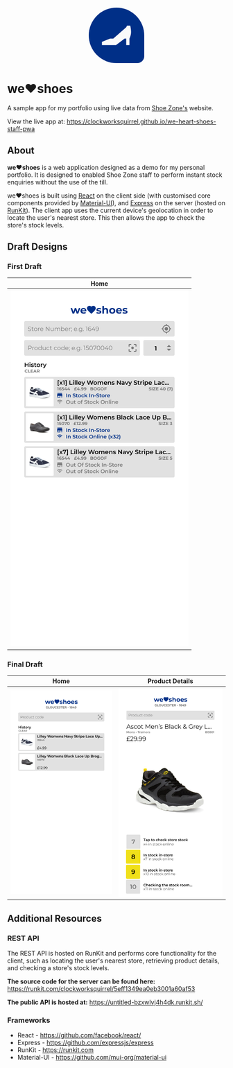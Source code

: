<p align="center">
    <a href="https://clockworksquirrel.github.io/we-heart-shoes-staff-pwa">
        <img
            src="./images/icon.png"
            alt="we:heart:shoes logo"
            width="128"
            style="margin-top: 3rem; border-radius: 100% 100% 2rem"
        />
    </a>
</p>

# we:heart:shoes
A sample app for my portfolio using live data from [Shoe Zone's](https://shoezone.com) website.

View the live app at: https://clockworksquirrel.github.io/we-heart-shoes-staff-pwa

## About
**we:heart:shoes** is a web application designed as a demo for my personal portfolio. It is designed to enabled Shoe Zone staff to perform instant stock enquiries without the use of the till.

we:heart:shoes is built using [React](https://github.com/facebook/react/) on the client side (with customised core components provided by [Material-UI](https://github.com/mui-org/material-ui)), and [Express](https://github.com/expressjs/express) on the server (hosted on [RunKit](https://runkit.com)). The client app uses the current device's geolocation in order to locate the user's nearest store. This then allows the app to check the store's stock levels.

## Draft Designs
### First Draft
| Home                                   |
|----------------------------------------|
| ![Home](./images/figma-home-first.png) |

### Final Draft
| Home                             |                        Product Details |
|----------------------------------|----------------------------------------|
| ![Home](./images/figma-home.png) | ![Details](./images/figma-details.png) |

## Additional Resources
### REST API
The REST API is hosted on RunKit and performs core functionality for the client, such as locating the user's nearest store, retrieving product details, and checking a store's stock levels.

**The source code for the server can be found here:**
https://runkit.com/clockworksquirrel/5eff1349ea0eb3001a60af53

**The public API is hosted at:**
https://untitled-bzxwlvj4h4dk.runkit.sh/

### Frameworks
* React - https://github.com/facebook/react/
* Express - https://github.com/expressjs/express
* RunKit - https://runkit.com
* Material-UI - https://github.com/mui-org/material-ui
